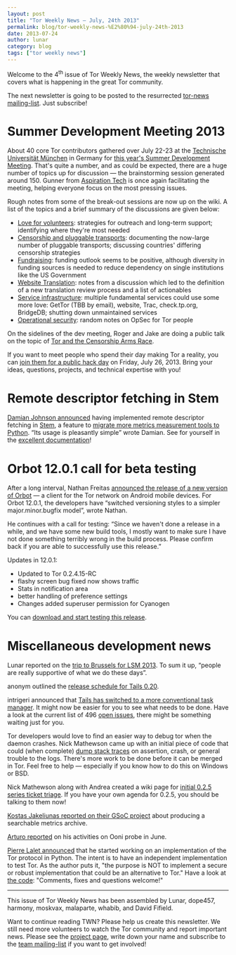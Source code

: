 ```yaml
---
layout: post
title: "Tor Weekly News — July, 24th 2013"
permalink: blog/tor-weekly-news-%E2%80%94-july-24th-2013
date: 2013-07-24
author: lunar
category: blog
tags: ["tor weekly news"]
---
```


Welcome to the 4<sup>th</sup> issue of Tor Weekly News, the weekly newsletter that covers what is happening in the great Tor community.

The next newsletter is going to be posted to the resurrected [tor-news mailing-list](https://lists.torproject.org/cgi-bin/mailman/listinfo/tor-news). Just subscribe!

# Summer Development Meeting 2013

About 40 core Tor contributors gathered over July 22-23 at the [Technische Universität München](http://www.tum.de/) in Germany for [this year's Summer Development Meeting](https://trac.torproject.org/projects/tor/wiki/org/meetings/2013SummerDevMeeting). That's quite a number, and as could be expected, there are a huge number of topics up for discussion — the brainstorming session generated around 150. Gunner from [Aspiration Tech](http://aspirationtech.org/) is once again facilitating the meeting, helping everyone focus on the most pressing issues.

Rough notes from some of the break-out sessions are now up on the wiki. A list of the topics and a brief summary of the discussions are given below:

- [Love for volunteers](https://trac.torproject.org/projects/tor/wiki/org/meetings/2013SummerDevMeeting/LoveForVolunteers): strategies for outreach and long-term support; identifying where they're most needed
- [Censorship and pluggable transports](https://trac.torproject.org/projects/tor/wiki/org/meetings/2013SummerDevMeeting/PluggableTransports0): documenting the now-large number of pluggable transports; discussing countries' differing censorship strategies
- [Fundraising](https://trac.torproject.org/projects/tor/wiki/org/meetings/2013SummerDevMeeting/Fundraising): funding outlook seems to be positive, although diversity in funding sources is needed to reduce dependency on single institutions like the US Government
- [Website Translation](https://trac.torproject.org/projects/tor/wiki/org/meetings/2013SummerDevMeeting/WebsiteTranslation): notes from a discussion which led to the definition of a new translation review process and a list of actionables
- [Service infrastructure](https://trac.torproject.org/projects/tor/wiki/org/meetings/2013SummerDevMeeting/ServiceInfrastructure): multiple fundamental services could use some more love: GetTor (TBB by email), website, Trac, check.tp.org, BridgeDB; shutting down unmaintained services
- [Operational security](https://trac.torproject.org/projects/tor/wiki/org/meetings/2013SummerDevMeeting/OpSec): random notes on OpSec for Tor people

On the sidelines of the dev meeting, Roger and Jake are doing a public talk on the topic of [Tor and the Censorship Arms Race](https://gnunet.org/tor2013tum).

If you want to meet people who spend their day making Tor a reality, you can [join them for a public hack day](https://blog.torproject.org/blog/join-us-tor-hack-day-munich-germany) on Friday, July 26, 2013. Bring your ideas, questions, projects, and technical expertise with you!

# Remote descriptor fetching in Stem

[Damian Johnson announced](https://lists.torproject.org/pipermail/tor-dev/2013-July/005156.html) having implemented remote descriptor fetching in [Stem](https://stem.torproject.org/), a feature to [migrate more metrics measurement tools to Python](https://lists.torproject.org/pipermail/tor-dev/2013-May/004924.html). “Its usage is pleasantly simple” wrote Damian. See for yourself in the [excellent documentation](https://stem.torproject.org/api/descriptor/remote.html)!

# Orbot 12.0.1 call for beta testing

After a long interval, Nathan Freitas [announced the release of a new version of Orbot](https://lists.torproject.org/pipermail/tor-talk/2013-July/029063.html) — a client for the Tor network on Android mobile devices. For Orbot 12.0.1, the developers have “switched versioning styles to a simpler major.minor.bugfix model”, wrote Nathan.

He continues with a call for testing: “Since we haven't done a release in a while, and we have some new build tools, I mostly want to make sure I have not done something terribly wrong in the build process. Please confirm back if you are able to successfully use this release.”

Updates in 12.0.1:

- Updated to Tor 0.2.4.15-RC
- flashy screen bug fixed now shows traffic
- Stats in notification area
- better handling of preference settings
- Changes added superuser permission for Cyanogen

You can [download and start testing this release](https://guardianproject.info/releases/Orbot-release-12.0.1-beta-1.apk).

# Miscellaneous development news

Lunar reported on the [trip to Brussels for LSM 2013](https://lists.torproject.org/pipermail/tor-reports/2013-July/000292.html). To sum it up, “people are really supportive of what we do these days”.

anonym outlined the [release schedule for Tails 0.20](https://mailman.boum.org/pipermail/tails-dev/2013-July/003292.html).

intrigeri announced that [Tails has switched to a more conventional task manager](https://mailman.boum.org/pipermail/tails-dev/2013-July/003297.html). It might now be easier for you to see what needs to be done. Have a look at the current list of 496 [open issues](https://labs.riseup.net/code/projects/tails/issues), there might be something waiting just for you.

Tor developers would love to find an easier way to debug tor when the daemon crashes. Nick Mathewson came up with an initial piece of code that could (when complete) [dump stack traces](https://bugs.torproject.org/9299) on assertion, crash, or general trouble to the logs. There's more work to be done before it can be merged in Tor. Feel free to help — especially if you know how to do this on Windows or BSD.

Nick Mathewson along with Andrea created a wiki page for [initial 0.2.5 series ticket triage](https://trac.torproject.org/projects/tor/wiki/org/roadmaps/Tor/025/TicketTriage025). If you have your own agenda for 0.2.5, you should be talking to them now!

[Kostas Jakeliunas reported on their GSoC project](https://lists.torproject.org/pipermail/tor-dev/2013-July/005158.html) about producing a searchable metrics archive.

[Arturo reported](https://lists.torproject.org/pipermail/tor-reports/2013-July/000291.html) on his activities on Ooni probe in June.

[Pierre Lalet announced](https://lists.torproject.org/pipermail/tor-dev/2013-July/005161.html) that he started working on an implementation of the Tor protocol in Python. The intent is to have an independent implementation to test Tor. As the author puts it, "the purpose is NOT to implement a secure or robust implementation that could be an alternative to Tor." Have a look at [the code](https://github.com/cea-sec/TorPylle): "Comments, fixes and questions welcome!"

* * *

This issue of Tor Weekly News has been assembled by Lunar, dope457, harmony, moskvax, malaparte, whabib, and David Fifield.

Want to continue reading TWN? Please help us create this newsletter. We still need more volunteers to watch the Tor community and report important news. Please see the [project page](https://trac.torproject.org/projects/tor/wiki/TorWeeklyNews), write down your name and subscribe to the [team mailing-list](https://lists.torproject.org/cgi-bin/mailman/listinfo/news-team) if you want to get involved!

